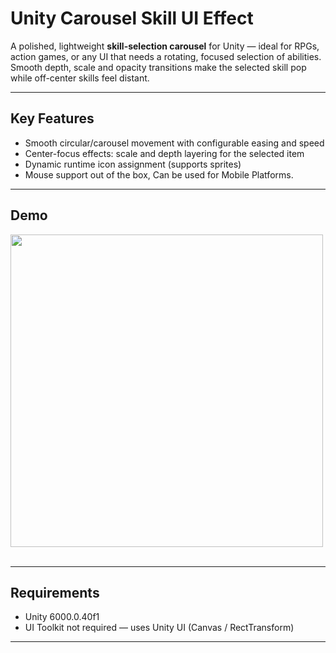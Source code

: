 # Unity Carousel Skill UI Effect

A polished, lightweight **skill-selection carousel** for Unity — ideal for RPGs, action games, or any UI that needs a rotating, focused selection of abilities. Smooth depth, scale and opacity transitions make the selected skill pop while off-center skills feel distant.

---

## Key Features
- Smooth circular/carousel movement with configurable easing and speed  
- Center-focus effects: scale and depth layering for the selected item  
- Dynamic runtime icon assignment (supports sprites)  
- Mouse support out of the box, Can be used for Mobile Platforms.

---

## Demo
<img src="https://github.com/baddka/Carousel-Skill-UI/blob/main/Carousel-Skill-UI.gif" width="500">
<br><br>

---

## Requirements
- Unity 6000.0.40f1  
- UI Toolkit not required — uses Unity UI (Canvas / RectTransform)
---
